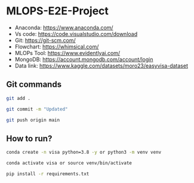 # MLOPS-E2E-Project

- Anaconda: https://www.anaconda.com/
- Vs code: https://code.visualstudio.com/download
- Git: https://git-scm.com/
- Flowchart: https://whimsical.com/
- MLOPs Tool: https://www.evidentlyai.com/
- MongoDB: https://account.mongodb.com/account/login
- Data link: https://www.kaggle.com/datasets/moro23/easyvisa-dataset


## Git commands

```bash
git add .

git commit -m "Updated"

git push origin main
```

## How to run?

```bash
conda create -n visa python=3.8 -y or python3 -m venv venv
```

```bash
conda activate visa or source venv/bin/activate
```

```bash
pip install -r requirements.txt
```